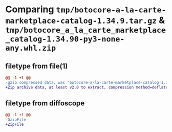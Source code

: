 # Comparing `tmp/botocore-a-la-carte-marketplace-catalog-1.34.9.tar.gz` & `tmp/botocore_a_la_carte_marketplace_catalog-1.34.90-py3-none-any.whl.zip`

## filetype from file(1)

```diff
@@ -1 +1 @@
-gzip compressed data, was "botocore-a-la-carte-marketplace-catalog-1.34.9.tar", last modified: Thu Dec 28 01:06:50 2023, max compression
+Zip archive data, at least v2.0 to extract, compression method=deflate
```

## filetype from diffoscope

```diff
@@ -1 +1 @@
-GzipFile
+ZipFile
```

